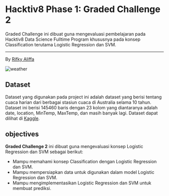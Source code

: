 # Hacktiv8 Phase 1: Graded Challenge 2

Graded Challenge ini dibuat guna mengevaluasi pembelajaran pada Hacktiv8 Data Science Fulltime Program khususnya pada konsep Classification terutama Logistic Regression dan SVM.

---

By [Rifky Aliffa](https://github.com/Penzragon)

![weather](https://images.ctfassets.net/hrltx12pl8hq/6TIZLa1AKeBel0yVO7ReIn/1fc0e2fd9fcc6d66b3cc733aa2547e11/weather-images.jpg?fit=fill&w=800&h=300)

## Dataset

Dataset yang digunakan pada project ini adalah dataset yang berisi tentang cuaca harian dari berbagai stasiun cuaca di Australia selama 10 tahun. Dataset ini berisi 145460 baris dengan 23 kolom yang diantaranya adalah date, location, MinTemp, MaxTemp, dan masih banyak lagi. Dataset dapat dilihat di [Kaggle](https://www.kaggle.com/jsphyg/weather-dataset-rattle-package).

## objectives

**Graded Challenge 2** ini dibuat guna mengevaluasi konsep Logistic Regression dan SVM sebagai berikut:

- Mampu memahami konsep Classification dengan Logistic Regression dan SVM.
- Mampu mempersiapkan data untuk digunakan dalam model Logistic Regression dan SVM.
- Mampu mengimplementasikan Logistic Regression dan SVM untuk membuat prediksi.
